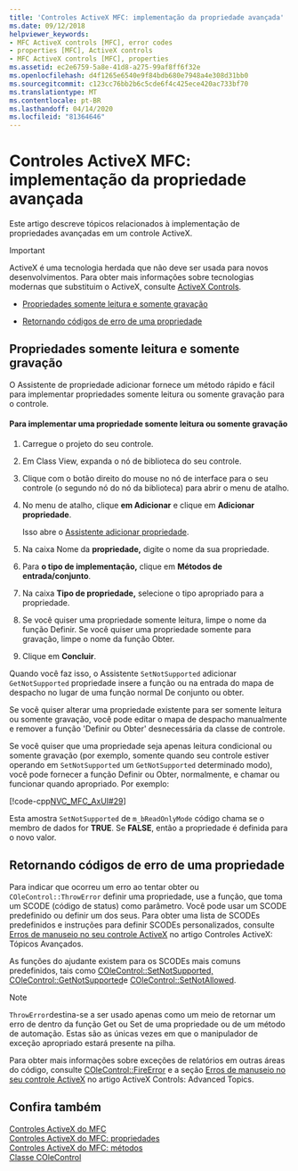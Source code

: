```yaml
---
title: 'Controles ActiveX MFC: implementação da propriedade avançada'
ms.date: 09/12/2018
helpviewer_keywords:
- MFC ActiveX controls [MFC], error codes
- properties [MFC], ActiveX controls
- MFC ActiveX controls [MFC], properties
ms.assetid: ec2e6759-5a8e-41d8-a275-99af8ff6f32e
ms.openlocfilehash: d4f1265e6540e9f84bdb680e7948a4e308d31bb0
ms.sourcegitcommit: c123cc76bb2b6c5cde6f4c425ece420ac733bf70
ms.translationtype: MT
ms.contentlocale: pt-BR
ms.lasthandoff: 04/14/2020
ms.locfileid: "81364646"
---
```

# <a name="mfc-activex-controls-advanced-property-implementation"></a>Controles ActiveX MFC: implementação da propriedade avançada

Este artigo descreve tópicos relacionados à implementação de propriedades avançadas em um controle ActiveX.

>[!IMPORTANT]
> ActiveX é uma tecnologia herdada que não deve ser usada para novos desenvolvimentos. Para obter mais informações sobre tecnologias modernas que substituim o ActiveX, consulte [ActiveX Controls](activex-controls.md).

- [Propriedades somente leitura e somente gravação](#_core_read2donly_and_write2donly_properties)

- [Retornando códigos de erro de uma propriedade](#_core_returning_error_codes_from_a_property)

## <a name="read-only-and-write-only-properties"></a><a name="_core_read2donly_and_write2donly_properties"></a>Propriedades somente leitura e somente gravação

O Assistente de propriedade adicionar fornece um método rápido e fácil para implementar propriedades somente leitura ou somente gravação para o controle.

#### <a name="to-implement-a-read-only-or-write-only-property"></a>Para implementar uma propriedade somente leitura ou somente gravação

1. Carregue o projeto do seu controle.

1. Em Class View, expanda o nó de biblioteca do seu controle.

1. Clique com o botão direito do mouse no nó de interface para o seu controle (o segundo nó do nó da biblioteca) para abrir o menu de atalho.

1. No menu de atalho, clique **em Adicionar** e clique em **Adicionar propriedade**.

   Isso abre o [Assistente adicionar propriedade](../ide/names-add-property-wizard.md).

1. Na caixa Nome da **propriedade,** digite o nome da sua propriedade.

1. Para **o tipo de implementação,** clique em **Métodos de entrada/conjunto**.

1. Na caixa **Tipo de propriedade,** selecione o tipo apropriado para a propriedade.

1. Se você quiser uma propriedade somente leitura, limpe o nome da função Definir. Se você quiser uma propriedade somente para gravação, limpe o nome da função Obter.

1. Clique em **Concluir**.

Quando você faz isso, o Assistente `SetNotSupported` adicionar `GetNotSupported` propriedade insere a função ou na entrada do mapa de despacho no lugar de uma função normal De conjunto ou obter.

Se você quiser alterar uma propriedade existente para ser somente leitura ou somente gravação, você pode editar o mapa de despacho manualmente e remover a função 'Definir ou Obter' desnecessária da classe de controle.

Se você quiser que uma propriedade seja apenas leitura condicional ou somente gravação (por exemplo, somente quando seu controle estiver operando em `SetNotSupported` um `GetNotSupported` determinado modo), você pode fornecer a função Definir ou Obter, normalmente, e chamar ou funcionar quando apropriado. Por exemplo:

[!code-cpp[NVC_MFC_AxUI#29](../mfc/codesnippet/cpp/mfc-activex-controls-advanced-property-implementation_1.cpp)]

Esta amostra `SetNotSupported` de `m_bReadOnlyMode` código chama se o membro de dados for **TRUE**. Se **FALSE**, então a propriedade é definida para o novo valor.

## <a name="returning-error-codes-from-a-property"></a><a name="_core_returning_error_codes_from_a_property"></a>Retornando códigos de erro de uma propriedade

Para indicar que ocorreu um erro ao tentar obter ou `COleControl::ThrowError` definir uma propriedade, use a função, que toma um SCODE (código de status) como parâmetro. Você pode usar um SCODE predefinido ou definir um dos seus. Para obter uma lista de SCODEs predefinidos e instruções para definir SCODEs personalizados, consulte [Erros de manuseio no seu controle ActiveX](../mfc/mfc-activex-controls-advanced-topics.md) no artigo Controles ActiveX: Tópicos Avançados.

As funções do ajudante existem para os SCODEs mais comuns predefinidos, tais como [COleControl::SetNotSupported,](../mfc/reference/colecontrol-class.md#setnotsupported) [COleControl::GetNotSupported](../mfc/reference/colecontrol-class.md#getnotsupported)e [COleControl::SetNotAllowed](../mfc/reference/colecontrol-class.md#setnotpermitted).

> [!NOTE]
> `ThrowError`destina-se a ser usado apenas como um meio de retornar um erro de dentro da função Get ou Set de uma propriedade ou de um método de automação. Estas são as únicas vezes em que o manipulador de exceção apropriado estará presente na pilha.

Para obter mais informações sobre exceções de relatórios em outras áreas do código, consulte [COleControl::FireError](../mfc/reference/colecontrol-class.md#fireerror) e a seção [Erros de manuseio no seu controle ActiveX](../mfc/mfc-activex-controls-advanced-topics.md) no artigo ActiveX Controls: Advanced Topics.

## <a name="see-also"></a>Confira também

[Controles ActiveX do MFC](../mfc/mfc-activex-controls.md)<br/>
[Controles ActiveX do MFC: propriedades](../mfc/mfc-activex-controls-properties.md)<br/>
[Controles ActiveX do MFC: métodos](../mfc/mfc-activex-controls-methods.md)<br/>
[Classe COleControl](../mfc/reference/colecontrol-class.md)
